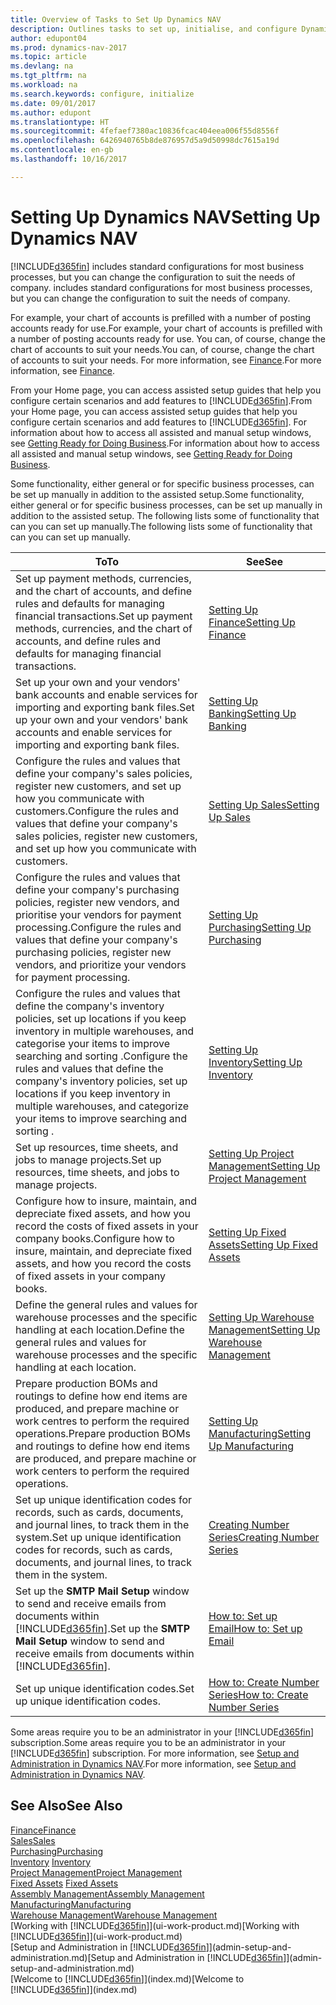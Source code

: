 ```yaml
---
title: Overview of Tasks to Set Up Dynamics NAV
description: Outlines tasks to set up, initialise, and configure Dynamics NAV to suit your needs.
author: edupont04
ms.prod: dynamics-nav-2017
ms.topic: article
ms.devlang: na
ms.tgt_pltfrm: na
ms.workload: na
ms.search.keywords: configure, initialize
ms.date: 09/01/2017
ms.author: edupont
ms.translationtype: HT
ms.sourcegitcommit: 4fefaef7380ac10836fcac404eea006f55d8556f
ms.openlocfilehash: 6426940765b8de876957d5a9d50998dc7615a19d
ms.contentlocale: en-gb
ms.lasthandoff: 10/16/2017

---
```

# <a name="setting-up-dynamics-nav"></a><span data-ttu-id="fed4e-103">Setting Up Dynamics NAV</span><span class="sxs-lookup"><span data-stu-id="fed4e-103">Setting Up Dynamics NAV</span></span>
[!INCLUDE[d365fin](includes/d365fin_md.md)]<span data-ttu-id="fed4e-104"> includes standard configurations for most business processes, but you can change the configuration to suit the needs of company.</span><span class="sxs-lookup"><span data-stu-id="fed4e-104"> includes standard configurations for most business processes, but you can change the configuration to suit the needs of company.</span></span>

<span data-ttu-id="fed4e-105">For example, your chart of accounts is prefilled with a number of posting accounts ready for use.</span><span class="sxs-lookup"><span data-stu-id="fed4e-105">For example, your chart of accounts is prefilled with a number of posting accounts ready for use.</span></span> <span data-ttu-id="fed4e-106">You can, of course, change the chart of accounts to suit your needs.</span><span class="sxs-lookup"><span data-stu-id="fed4e-106">You can, of course, change the chart of accounts to suit your needs.</span></span> <span data-ttu-id="fed4e-107">For more information, see [Finance](finance.md).</span><span class="sxs-lookup"><span data-stu-id="fed4e-107">For more information, see [Finance](finance.md).</span></span>

<span data-ttu-id="fed4e-108">From your Home page, you can access assisted setup guides that help you configure certain scenarios and add features to [!INCLUDE[d365fin](includes/d365fin_md.md)].</span><span class="sxs-lookup"><span data-stu-id="fed4e-108">From your Home page, you can access assisted setup guides that help you configure certain scenarios and add features to [!INCLUDE[d365fin](includes/d365fin_md.md)].</span></span> <span data-ttu-id="fed4e-109">For information about how to access all assisted and manual setup windows, see [Getting Ready for Doing Business](ui-get-ready-business.md).</span><span class="sxs-lookup"><span data-stu-id="fed4e-109">For information about how to access all assisted and manual setup windows, see [Getting Ready for Doing Business](ui-get-ready-business.md).</span></span>

<span data-ttu-id="fed4e-110">Some functionality, either general or for specific business processes, can be set up manually in addition to the assisted setup.</span><span class="sxs-lookup"><span data-stu-id="fed4e-110">Some functionality, either general or for specific business processes, can be set up manually in addition to the assisted setup.</span></span> <span data-ttu-id="fed4e-111">The following lists some of functionality that can you can set up manually.</span><span class="sxs-lookup"><span data-stu-id="fed4e-111">The following lists some of functionality that can you can set up manually.</span></span>

| <span data-ttu-id="fed4e-112">To</span><span class="sxs-lookup"><span data-stu-id="fed4e-112">To</span></span> | <span data-ttu-id="fed4e-113">See</span><span class="sxs-lookup"><span data-stu-id="fed4e-113">See</span></span> |
| --- | --- |
| <span data-ttu-id="fed4e-114">Set up payment methods, currencies, and the chart of accounts, and define rules and defaults for managing financial transactions.</span><span class="sxs-lookup"><span data-stu-id="fed4e-114">Set up payment methods, currencies, and the chart of accounts, and define rules and defaults for managing financial transactions.</span></span> |[<span data-ttu-id="fed4e-115">Setting Up Finance</span><span class="sxs-lookup"><span data-stu-id="fed4e-115">Setting Up Finance</span></span>](finance-setup-finance.md) |
| <span data-ttu-id="fed4e-116">Set up your own and your vendors' bank accounts and enable services for importing and exporting bank files.</span><span class="sxs-lookup"><span data-stu-id="fed4e-116">Set up your own and your vendors' bank accounts and enable services for importing and exporting bank files.</span></span> |[<span data-ttu-id="fed4e-117">Setting Up Banking</span><span class="sxs-lookup"><span data-stu-id="fed4e-117">Setting Up Banking</span></span>](bank-setup-banking.md) |
| <span data-ttu-id="fed4e-118">Configure the rules and values that define your company's sales policies, register new customers, and set up how you communicate with customers.</span><span class="sxs-lookup"><span data-stu-id="fed4e-118">Configure the rules and values that define your company's sales policies, register new customers, and set up how you communicate with customers.</span></span> |[<span data-ttu-id="fed4e-119">Setting Up Sales</span><span class="sxs-lookup"><span data-stu-id="fed4e-119">Setting Up Sales</span></span>](sales-setup-sales.md) |
| <span data-ttu-id="fed4e-120">Configure the rules and values that define your company's purchasing policies, register new vendors, and prioritise your vendors for payment processing.</span><span class="sxs-lookup"><span data-stu-id="fed4e-120">Configure the rules and values that define your company's purchasing policies, register new vendors, and prioritize your vendors for payment processing.</span></span> |[<span data-ttu-id="fed4e-121">Setting Up Purchasing</span><span class="sxs-lookup"><span data-stu-id="fed4e-121">Setting Up Purchasing</span></span>](purchasing-setup-purchasing.md) |
| <span data-ttu-id="fed4e-122">Configure the rules and values that define the company's inventory policies, set up locations if you keep inventory in multiple warehouses, and categorise your items to improve searching and sorting .</span><span class="sxs-lookup"><span data-stu-id="fed4e-122">Configure the rules and values that define the company's inventory policies, set up locations if you keep inventory in multiple warehouses, and categorize your items to improve searching and sorting .</span></span> |[<span data-ttu-id="fed4e-123">Setting Up Inventory</span><span class="sxs-lookup"><span data-stu-id="fed4e-123">Setting Up Inventory</span></span>](inventory-setup-inventory.md) |
| <span data-ttu-id="fed4e-124">Set up resources, time sheets, and jobs to manage projects.</span><span class="sxs-lookup"><span data-stu-id="fed4e-124">Set up resources, time sheets, and jobs to manage projects.</span></span> |[<span data-ttu-id="fed4e-125">Setting Up Project Management</span><span class="sxs-lookup"><span data-stu-id="fed4e-125">Setting Up Project Management</span></span>](projects-setup-projects.md) |
| <span data-ttu-id="fed4e-126">Configure how to insure, maintain, and depreciate fixed assets, and how you record the costs of fixed assets in your company books.</span><span class="sxs-lookup"><span data-stu-id="fed4e-126">Configure how to insure, maintain, and depreciate fixed assets, and how you record the costs of fixed assets in your company books.</span></span> |[<span data-ttu-id="fed4e-127">Setting Up Fixed Assets</span><span class="sxs-lookup"><span data-stu-id="fed4e-127">Setting Up Fixed Assets</span></span>](fa-setup.md) |
|<span data-ttu-id="fed4e-128">Define the general rules and values for warehouse processes and the specific handling at each location.</span><span class="sxs-lookup"><span data-stu-id="fed4e-128">Define the general rules and values for warehouse processes and the specific handling at each location.</span></span>|[<span data-ttu-id="fed4e-129">Setting Up Warehouse Management</span><span class="sxs-lookup"><span data-stu-id="fed4e-129">Setting Up Warehouse Management</span></span>](warehouse-setup-warehouse.md)|
|<span data-ttu-id="fed4e-130">Prepare production BOMs and routings to define how end items are produced, and prepare machine or work centres to perform the required operations.</span><span class="sxs-lookup"><span data-stu-id="fed4e-130">Prepare production BOMs and routings to define how end items are produced, and prepare machine or work centers to perform the required operations.</span></span>|[<span data-ttu-id="fed4e-131">Setting Up Manufacturing</span><span class="sxs-lookup"><span data-stu-id="fed4e-131">Setting Up Manufacturing</span></span>](production-configure-production-processes.md)|
| <span data-ttu-id="fed4e-132">Set up unique identification codes for records, such as cards, documents, and journal lines, to track them in the system.</span><span class="sxs-lookup"><span data-stu-id="fed4e-132">Set up unique identification codes for records, such as cards, documents, and journal lines, to track them in the system.</span></span> |[<span data-ttu-id="fed4e-133">Creating Number Series</span><span class="sxs-lookup"><span data-stu-id="fed4e-133">Creating Number Series</span></span>](ui-create-number-series.md) |
| <span data-ttu-id="fed4e-134">Set up the **SMTP Mail Setup** window to send and receive emails from documents within [!INCLUDE[d365fin](includes/d365fin_md.md)].</span><span class="sxs-lookup"><span data-stu-id="fed4e-134">Set up the **SMTP Mail Setup** window to send and receive emails from documents within [!INCLUDE[d365fin](includes/d365fin_md.md)].</span></span> |[<span data-ttu-id="fed4e-135">How to: Set up Email</span><span class="sxs-lookup"><span data-stu-id="fed4e-135">How to: Set up Email</span></span>](madeira-how-setup-email.md) |
| <span data-ttu-id="fed4e-136">Set up unique identification codes.</span><span class="sxs-lookup"><span data-stu-id="fed4e-136">Set up unique identification codes.</span></span> |[<span data-ttu-id="fed4e-137">How to: Create Number Series</span><span class="sxs-lookup"><span data-stu-id="fed4e-137">How to: Create Number Series</span></span>](ui-create-number-series.md) |

<span data-ttu-id="fed4e-138">Some areas require you to be an administrator in your [!INCLUDE[d365fin](includes/d365fin_md.md)] subscription.</span><span class="sxs-lookup"><span data-stu-id="fed4e-138">Some areas require you to be an administrator in your [!INCLUDE[d365fin](includes/d365fin_md.md)] subscription.</span></span> <span data-ttu-id="fed4e-139">For more information, see [Setup and Administration in Dynamics NAV](admin-setup-and-administration.md).</span><span class="sxs-lookup"><span data-stu-id="fed4e-139">For more information, see [Setup and Administration in Dynamics NAV](admin-setup-and-administration.md).</span></span>  

## <a name="see-also"></a><span data-ttu-id="fed4e-140">See Also</span><span class="sxs-lookup"><span data-stu-id="fed4e-140">See Also</span></span>
[<span data-ttu-id="fed4e-141">Finance</span><span class="sxs-lookup"><span data-stu-id="fed4e-141">Finance</span></span>](finance.md)  
[<span data-ttu-id="fed4e-142">Sales</span><span class="sxs-lookup"><span data-stu-id="fed4e-142">Sales</span></span>](sales-manage-sales.md)  
[<span data-ttu-id="fed4e-143">Purchasing</span><span class="sxs-lookup"><span data-stu-id="fed4e-143">Purchasing</span></span>](purchasing-manage-purchasing.md)  
<span data-ttu-id="fed4e-144">[Inventory](inventory-manage-inventory.md)  </span><span class="sxs-lookup"><span data-stu-id="fed4e-144">[Inventory](inventory-manage-inventory.md)  </span></span>  
[<span data-ttu-id="fed4e-145">Project Management</span><span class="sxs-lookup"><span data-stu-id="fed4e-145">Project Management</span></span>](projects-manage-projects.md)  
<span data-ttu-id="fed4e-146">[Fixed Assets](fa-manage.md)  </span><span class="sxs-lookup"><span data-stu-id="fed4e-146">[Fixed Assets](fa-manage.md)  </span></span>  
[<span data-ttu-id="fed4e-147">Assembly Management</span><span class="sxs-lookup"><span data-stu-id="fed4e-147">Assembly Management</span></span>](assembly-assemble-items.md)  
[<span data-ttu-id="fed4e-148">Manufacturing</span><span class="sxs-lookup"><span data-stu-id="fed4e-148">Manufacturing</span></span>](production-manage-manufacturing.md)  
[<span data-ttu-id="fed4e-149">Warehouse Management</span><span class="sxs-lookup"><span data-stu-id="fed4e-149">Warehouse Management</span></span>](warehouse-manage-warehouse.md)  
<span data-ttu-id="fed4e-150">[Working with [!INCLUDE[d365fin](includes/d365fin_md.md)]](ui-work-product.md)</span><span class="sxs-lookup"><span data-stu-id="fed4e-150">[Working with [!INCLUDE[d365fin](includes/d365fin_md.md)]](ui-work-product.md)</span></span>  
<span data-ttu-id="fed4e-151">[Setup and Administration in [!INCLUDE[d365fin](includes/d365fin_md.md)]](admin-setup-and-administration.md)</span><span class="sxs-lookup"><span data-stu-id="fed4e-151">[Setup and Administration in [!INCLUDE[d365fin](includes/d365fin_md.md)]](admin-setup-and-administration.md)</span></span>  
<span data-ttu-id="fed4e-152">[Welcome to [!INCLUDE[d365fin](includes/d365fin_md.md)]](index.md)</span><span class="sxs-lookup"><span data-stu-id="fed4e-152">[Welcome to [!INCLUDE[d365fin](includes/d365fin_md.md)]](index.md)</span></span>  

##

